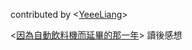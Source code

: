 contributed by <[YeeeLiang](https://github.com/YeeeLiang)>

 <[因為自動飲料機而延畢的那一年](https://blog.opasschang.com/the-story-of-auto-beverage-machine-1/)> 讀後感想
